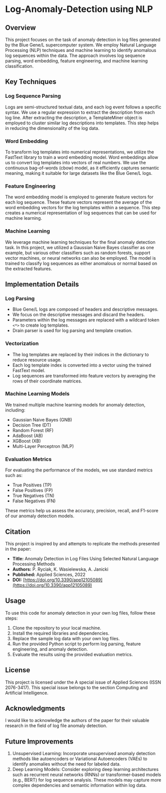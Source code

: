 # Log-Anomaly-Detection using NLP

## Overview

This project focuses on the task of anomaly detection in log files generated by the Blue Gene/L supercomputer system. We employ Natural Language Processing (NLP) techniques and machine learning to identify anomalous log sequences within the data. The approach involves log sequence parsing, word embedding, feature engineering, and machine learning classification.

## Key Techniques

### Log Sequence Parsing

Logs are semi-structured textual data, and each log event follows a specific syntax. We use a regular expression to extract the description from each log line. After extracting the description, a TemplateMiner object is employed to cluster similar log descriptions into templates. This step helps in reducing the dimensionality of the log data.

### Word Embedding

To transform log templates into numerical representations, we utilize the FastText library to train a word embedding model. Word embeddings allow us to convert log templates into vectors of real numbers. We use the continuous bag-of-words (cbow) model, as it efficiently captures semantic meaning, making it suitable for large datasets like the Blue Gene/L logs.

### Feature Engineering

The word embedding model is employed to generate feature vectors for each log sequence. These feature vectors represent the average of the word embedding vectors for the log templates within a sequence. This step creates a numerical representation of log sequences that can be used for machine learning.

### Machine Learning

We leverage machine learning techniques for the final anomaly detection task. In this project, we utilized a Gaussian Naive Bayes classifier as one example, but various other classifiers such as random forests, support vector machines, or neural networks can also be employed. The model is trained to classify log sequences as either anomalous or normal based on the extracted features.

## Implementation Details

### Log Parsing

- Blue Gene/L logs are composed of headers and descriptive messages.
- We focus on the descriptive messages and discard the headers.
- Parameters within the log messages are replaced with a wildcard token `<*>` to create log templates.
- Drain parser is used for log parsing and template creation.

### Vectorization

- The log templates are replaced by their indices in the dictionary to reduce resource usage.
- Each log template index is converted into a vector using the trained FastText model.
- Log sequences are transformed into feature vectors by averaging the rows of their coordinate matrices.

### Machine Learning Models

We trained multiple machine learning models for anomaly detection, including:
- Gaussian Naive Bayes (GNB)
- Decision Tree (DT)
- Random Forest (RF)
- AdaBoost (AB)
- XGBoost (XB)
- Multi-Layer Perceptron (MLP)

### Evaluation Metrics

For evaluating the performance of the models, we use standard metrics such as:
- True Positives (TP)
- False Positives (FP)
- True Negatives (TN)
- False Negatives (FN)

These metrics help us assess the accuracy, precision, recall, and F1-score of our anomaly detection models.

## Citation

This project is inspired by and attempts to replicate the methods presented in the paper:
- **Title:** Anomaly Detection in Log Files Using Selected Natural Language Processing Methods
- **Authors:** P. Ryciak, K. Wasielewska, A. Janicki
- **Published:** Applied Sciences, 2022
- **DOI:** [https://doi.org/10.3390/app12105089](https://doi.org/10.3390/app12105089)

## Usage

To use this code for anomaly detection in your own log files, follow these steps:

1. Clone the repository to your local machine.
2. Install the required libraries and dependencies.
3. Replace the sample log data with your own log files.
4. Run the provided Python script to perform log parsing, feature engineering, and anomaly detection.
5. Evaluate the results using the provided evaluation metrics.

## License

This project is licensed under the A special issue of Applied Sciences (ISSN 2076-3417). This special issue belongs to the section Computing and Artificial Intelligence.

## Acknowledgments

I would like to acknowledge the authors of the paper for their valuable research in the field of log file anomaly detection.

## Future Improvements

 1. Unsupervised Learning: Incorporate unsupervised anomaly detection methods like autoencoders or Variational Autoencoders (VAEs) to identify anomalies without the need for labeled data.
 2. Deep Learning Models: Consider exploring deep learning architectures such as recurrent neural networks (RNNs) or transformer-based models (e.g., BERT) for log sequence analysis. These models may capture more complex dependencies and semantic information within log data.

